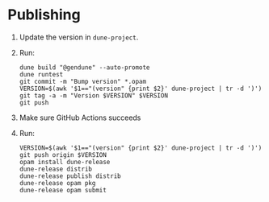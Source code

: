 # Publishing

1. Update the version in `dune-project`.
2. Run:

   ```shell
   dune build "@gendune" --auto-promote
   dune runtest
   git commit -m "Bump version" *.opam
   VERSION=$(awk '$1=="(version" {print $2}' dune-project | tr -d ')')
   git tag -a -m "Version $VERSION" $VERSION
   git push
   ```

3. Make sure GitHub Actions succeeds
4. Run:

   ```shell
   VERSION=$(awk '$1=="(version" {print $2}' dune-project | tr -d ')')
   git push origin $VERSION
   opam install dune-release
   dune-release distrib
   dune-release publish distrib
   dune-release opam pkg
   dune-release opam submit
   ```
